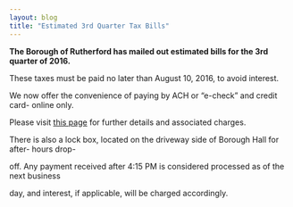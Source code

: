 ```yaml
---
layout: blog
title: "Estimated 3rd Quarter Tax Bills"
---
```


**The Borough of Rutherford has mailed out estimated bills for the 3rd quarter of 2016.**

These taxes must be paid no later than August 10, 2016, to avoid interest.

We now offer the convenience of paying by ACH or “e-check” and credit card- online only.

Please visit [this page](https://www.cit-e.net/rutherford-nj/cit-e-access/TaxBill_Std/?TID=167&TPID=15571) for further details and associated charges.

There is also a lock box, located on the driveway side of Borough Hall for after- hours drop-

off. Any payment received after 4:15 PM is considered processed as of the next business

day, and interest, if applicable, will be charged accordingly.
